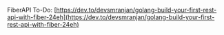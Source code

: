 FiberAPI To-Do: [https://dev.to/devsmranjan/golang-build-your-first-rest-api-with-fiber-24eh](https://dev.to/devsmranjan/golang-build-your-first-rest-api-with-fiber-24eh)
